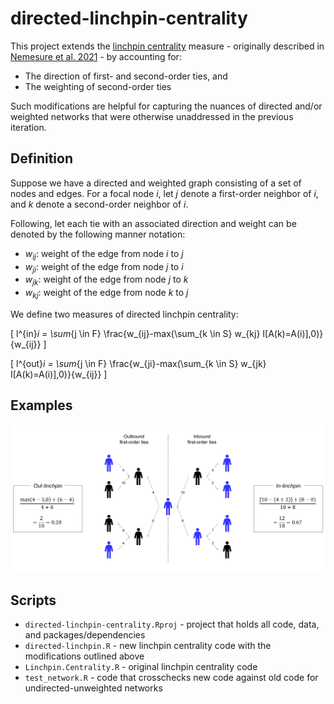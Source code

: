 # directed-linchpin-centrality
This project extends the [linchpin centrality](https://github.com/mnemesure/linchpin_centrality) measure - originally described in [Nemesure et al. 2021](https://appliednetsci.springeropen.com/articles/10.1007/s41109-021-00400-8) - by accounting for:
  - The direction of first- and second-order ties, and 
  - The weighting of second-order ties

Such modifications are helpful for capturing the nuances of directed and/or weighted networks that were otherwise unaddressed in the previous iteration.


## Definition 
Suppose we have a directed and weighted graph consisting of a set of nodes and edges. For a focal node $i$, let $j$ denote a first-order neighbor of $i$, and $k$ denote a second-order neighbor of $i$. 


Following, let each tie with an associated direction and weight can be denoted by the following manner notation: 
 - $w_{ij}$: weight of the edge from node $i$ to $j$ 
 - $w_{ji}$: weight of the edge from node $j$ to $i$
 - $w_{jk}$: weight of the edge from node $j$ to $k$
 - $w_{kj}$: weight of the edge from node $k$ to $j$
 
We define two measures of directed linchpin centrality: 

\[ l^{in}_i = \sum_{j \in F} \frac{w_{ij}-max(\sum_{k \in S} w_{kj} I[A(k)=A(i)],0)}{w_{ij}} \]

\[ l^{out}_i = \sum_{j \in F} \frac{w_{ji}-max(\sum_{k \in S} w_{jk} I[A(k)=A(i)],0)}{w_{ij}} \]



## Examples
![image](illustration.png)


## Scripts
  - `directed-linchpin-centrality.Rproj` - project that holds all code, data, and packages/dependencies
  - `directed-linchpin.R` - new linchpin centrality code with the modifications outlined above
  - `Linchpin.Centrality.R` - original linchpin centrality code
  - `test_network.R` - code that crosschecks new code against old code for undirected-unweighted networks

